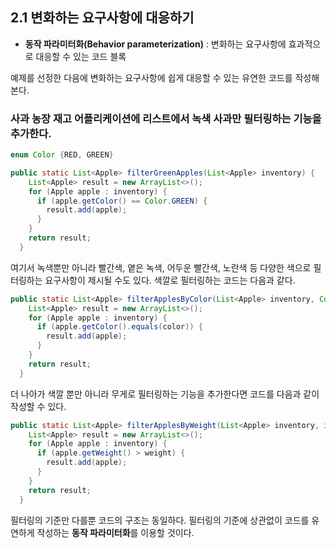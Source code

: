 ## 2.1 변화하는 요구사항에 대응하기

- **동작 파라미터화(Behavior parameterization)** : 변화하는 요구사항에 효과적으로 대응할 수 있는 코드 블록

예제를 선정한 다음에 변화하는 요구사항에 쉽게 대응할 수 있는 유연한 코드를 작성해본다.

### 사과 농장 재고 어플리케이션에 리스트에서 녹색 사과만 필터링하는 기능을 추가한다.

```Java
enum Color {RED, GREEN}
```

```Java
public static List<Apple> filterGreenApples(List<Apple> inventory) {
    List<Apple> result = new ArrayList<>();
    for (Apple apple : inventory) {
      if (apple.getColor() == Color.GREEN) {
        result.add(apple);
      }
    }
    return result;
  }
```

여기서 녹색뿐만 아니라 빨간색, 옅은 녹색, 어두운 빨간색, 노란색 등 다양한 색으로 필터링하는 요구사항이 제시될 수도 있다. 색깔로 필터링하는 코드는 다음과 같다.

```Java
public static List<Apple> filterApplesByColor(List<Apple> inventory, Color color) {
    List<Apple> result = new ArrayList<>();
    for (Apple apple : inventory) {
      if (apple.getColor().equals(color)) {
        result.add(apple);
      }
    }
    return result;
  }
```

더 나아가 색깔 뿐만 아니라 무게로 필터링하는 기능을 추가한다면 코드를 다음과 같이 작성할 수 있다.

```Java
public static List<Apple> filterApplesByWeight(List<Apple> inventory, int weight) {
    List<Apple> result = new ArrayList<>();
    for (Apple apple : inventory) {
      if (apple.getWeight() > weight) {
        result.add(apple);
      }
    }
    return result;
  }
```

필터링의 기준만 다를뿐 코드의 구조는 동일하다. 필터링의 기준에 상관없이 코드를 유연하게 작성하는 **동작 파라미터화**를 이용할 것이다.
